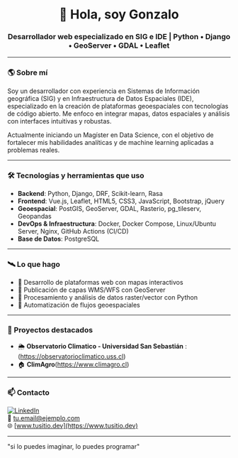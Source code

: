 <h1 align="center">👋 Hola, soy Gonzalo</h1>
<h3 align="center">Desarrollador web especializado en SIG e IDE | Python • Django • GeoServer • GDAL • Leaflet</h3>

---

### 🌎 Sobre mí

Soy un desarrollador con experiencia en Sistemas de Información geográfica (SIG) y en Infraestructura de Datos Espaciales (IDE), especializado en la creación de plataformas geoespaciales con tecnologías de código abierto. Me enfoco en integrar mapas, datos espaciales y análisis con interfaces intuitivas y robustas.

Actualmente iniciando un Magíster en Data Science, con el objetivo de fortalecer mis habilidades
analíticas y de machine learning aplicadas a problemas reales.

---

### 🛠 Tecnologías y herramientas que uso

- **Backend**: Python, Django, DRF, Scikit-learn, Rasa
- **Frontend**: Vue.js, Leaflet, HTML5, CSS3, JavaScript, Bootstrap, jQuery
- **Geoespacial**: PostGIS, GeoServer, GDAL, Rasterio, pg_tileserv, Geopandas
- **DevOps & Infraestructura**: Docker, Docker Compose, Linux/Ubuntu Server, Nginx, GitHub Actions (CI/CD)
- **Base de Datos**: PostgreSQL

---

### 🛰️ Lo que hago

- 🔹 Desarrollo de plataformas web con mapas interactivos  
- 🔹 Publicación de capas WMS/WFS con GeoServer  
- 🔹 Procesamiento y análisis de datos raster/vector con Python  
- 🔹 Automatización de flujos geoespaciales

---

### 🚀 Proyectos destacados

- 🌦️ **Observatorio Climatico - Universidad San Sebastián** :(https://observatorioclimatico.uss.cl)
- 🏠 **ClimAgro**(https://www.climagro.cl)

---

### 📫 Contacto

[![LinkedIn](https://img.shields.io/badge/LinkedIn-blue?style=flat&logo=linkedin)](https://www.linkedin.com/in/tuusuario)  
📧 [tu.email@ejemplo.com](mailto:tu.email@ejemplo.com)  
🌐 [www.tusitio.dev](https://www.tusitio.dev)

---

"si lo puedes imaginar, lo puedes programar"
